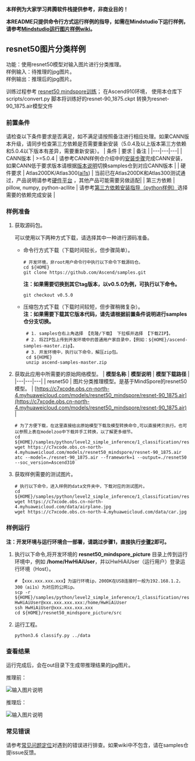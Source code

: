 **本样例为大家学习昇腾软件栈提供参考，非商业目的！**

**本README只提供命令行方式运行样例的指导，如需在Mindstudio下运行样例，请参考[Mindstudio运行图片样例wiki](https://github.com/Ascend/samples/wikis/Mindstudio%E8%BF%90%E8%A1%8C%E5%9B%BE%E7%89%87%E6%A0%B7%E4%BE%8B?sort_id=3164874)。**

## resnet50图片分类样例
功能：使用resnet50模型对输入图片进行分类推理。    
样例输入：待推理的jpg图片。    
样例输出：推理后的jpg图片。

训练过程参考 [resnet50 mindspore训练](https://github.com/Ascend/modelzoo/tree/master/built-in/MindSpore/Official/cv/image_classification/ResNet50_for_MindSpore)； 在Ascend910环境， 使用本仓库下scripts/convert.py 脚本将训练好的resnet-90_1875.ckpt 转换为resnet-90_1875.air模型文件

### 前置条件
请检查以下条件要求是否满足，如不满足请按照备注进行相应处理。如果CANN版本升级，请同步检查第三方依赖是否需要重新安装（5.0.4及以上版本第三方依赖和5.0.4以下版本有差异，需要重新安装）。
| 条件 | 要求 | 备注 |
|---|---|---|
| CANN版本 | >=5.0.4 | 请参考CANN样例仓介绍中的[安装步骤](https://github.com/Ascend/samples#%E5%AE%89%E8%A3%85)完成CANN安装，如果CANN低于要求版本请根据[版本说明](https://github.com/Ascend/samples/blob/master/README_CN.md#%E7%89%88%E6%9C%AC%E8%AF%B4%E6%98%8E)切换samples仓到对应CANN版本 |
| 硬件要求 | Atlas200DK/Atlas300([ai1s](https://support.huaweicloud.com/productdesc-ecs/ecs_01_0047.html#ecs_01_0047__section78423209366))  | 当前已在Atlas200DK和Atlas300测试通过，产品说明请参考[硬件平台](https://ascend.huawei.com/zh/#/hardware/product) ，其他产品可能需要另做适配|
| 第三方依赖 | pillow, numpy, python-acllite | 请参考[第三方依赖安装指导（python样例）](../../../environment)选择需要的依赖完成安装 |

### 样例准备

1. 获取源码包。

   可以使用以下两种方式下载，请选择其中一种进行源码准备。   
    - 命令行方式下载（下载时间较长，但步骤简单）。
       ```    
       # 开发环境，非root用户命令行中执行以下命令下载源码仓。    
       cd ${HOME}     
       git clone https://github.com/Ascend/samples.git
       ```
       **注：如果需要切换到其它tag版本，以v0.5.0为例，可执行以下命令。**
       ```
       git checkout v0.5.0
       ```   
    - 压缩包方式下载（下载时间较短，但步骤稍微复杂）。   
       **注：如果需要下载其它版本代码，请先请根据前置条件说明进行samples仓分支切换。**   
       ``` 
        # 1. samples仓右上角选择 【克隆/下载】 下拉框并选择 【下载ZIP】。    
        # 2. 将ZIP包上传到开发环境中的普通用户家目录中，【例如：${HOME}/ascend-samples-master.zip】。     
        # 3. 开发环境中，执行以下命令，解压zip包。     
        cd ${HOME}    
        unzip ascend-samples-master.zip
        ```

2. 获取此应用中所需要的原始网络模型。
    |  **模型名称**  |  **模型说明**  |  **模型下载路径**  |
    |---|---|---|
    |  resnet50 | 图片分类推理模型。是基于MindSpore的resnet50模型。  |  [https://c7xcode.obs.cn-north-4.myhuaweicloud.com/models/resnet50_mindspore/resnet-90_1875.air](https://c7xcode.obs.cn-north-4.myhuaweicloud.com/models/resnet50_mindspore/resnet-90_1875.air) |
    ```
    # 为了方便下载，在这里直接给出原始模型下载及模型转换命令,可以直接拷贝执行。也可以参照上表在modelzoo中下载并手工转换，以了解更多细节。     
    cd ${HOME}/samples/python/level2_simple_inference/1_classification/resnet50_mindspore_picture/model    
    wget https://c7xcode.obs.cn-north-4.myhuaweicloud.com/models/resnet50_mindspore/resnet-90_1875.air     
    atc --model=./resnet-90_1875.air --framework=1 --output=./resnet50 --soc_version=Ascend310
    ```

3. 获取样例需要的测试图片。
    ```
    # 执行以下命令，进入样例的data文件夹中，下载对应的测试图片。
    cd ${HOME}/samples/python/level2_simple_inference/1_classification/resnet50_mindspore_picture/data
    wget https://c7xcode.obs.cn-north-4.myhuaweicloud.com/data/airplane.jpg
    wget https://c7xcode.obs.cn-north-4.myhuaweicloud.com/data/car.jpg
    ```
### 样例运行

**注：开发环境与运行环境合一部署，请跳过步骤1，直接执行[步骤2](#step_2)即可。**   

1. 执行以下命令,将开发环境的 **resnet50_mindspore_picture** 目录上传到运行环境中，例如 **/home/HwHiAiUser**，并以HwHiAiUser（运行用户）登录运行环境（Host）。
    ```
    # 【xxx.xxx.xxx.xxx】为运行环境ip，200DK在USB连接时一般为192.168.1.2，300（ai1s）为对应的公网ip。
    scp -r ${HOME}/samples/python/level2_simple_inference/1_classification/resnet50_mindspore_picture HwHiAiUser@xxx.xxx.xxx.xxx:/home/HwHiAiUser
    ssh HwHiAiUser@xxx.xxx.xxx.xxx
    cd ${HOME}/resnet50_mindspore_picture/src
    ```

2. <a name="step_2"></a>运行工程。
    ```
    python3.6 classify.py ../data
    ```    
### 查看结果

运行完成后，会在out目录下生成带推理结果的jpg图片。

推理前：

![输入图片说明](https://images.gitee.com/uploads/images/2021/1110/111722_baac8fc1_8083019.jpeg "airplane.jpg")

推理后：

![输入图片说明](https://images.gitee.com/uploads/images/2021/1110/111735_296aa004_8083019.jpeg "airplane_verify.jpg")

### 常见错误
请参考[常见问题定位](https://github.com/Ascend/samples/wikis/%E5%B8%B8%E8%A7%81%E9%97%AE%E9%A2%98%E5%AE%9A%E4%BD%8D/%E4%BB%8B%E7%BB%8D)对遇到的错误进行排查。如果wiki中不包含，请在samples仓提issue反馈。